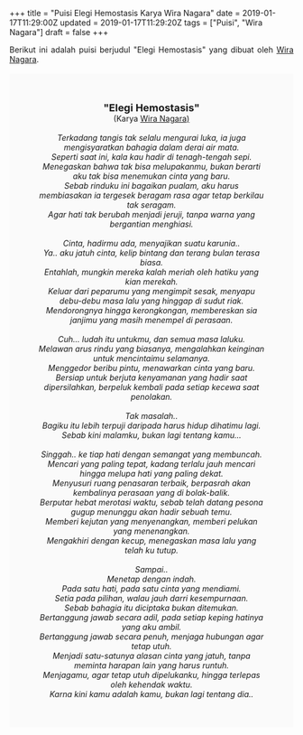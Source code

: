 +++
title = "Puisi Elegi Hemostasis Karya Wira Nagara"
date = 2019-01-17T11:29:00Z
updated = 2019-01-17T11:29:20Z
tags = ["Puisi", "Wira Nagara"]
draft = false
+++

<div dir="ltr" style="text-align: left;" trbidi="on"><div style="text-align: justify;">Berikut ini adalah puisi berjudul "Elegi Hemostasis" yang dibuat oleh <a href="https://id.wikipedia.org/wiki/Wira_Setianagara" target="_blank">Wira Nagara</a>. </div><br /><div style="background: #FAFAFA; font-size: 14px; height: auto; margin: 0 auto; padding: 50px; text-align: center; width: auto;"><span style="font-size: 18px;"><b>"Elegi Hemostasis"</b></span><br />(Karya <a href="https://www.sekata.web.id/tags/wira-nagara" target="_blank">Wira Nagara)</a> <br /><br /><i>Terkadang tangis tak selalu mengurai luka, ia juga mengisyaratkan bahagia dalam derai air mata.<br />Seperti saat ini, kala kau hadir di tenagh-tengah sepi.<br />Menegaskan bahwa tak bisa melupakanmu, bukan berarti aku tak bisa menemukan cinta yang baru.<br />Sebab rinduku ini bagaikan pualam, aku harus membiasakan ia tergesek beragam rasa agar tetap berkilau tak seragam.<br />Agar hati tak berubah menjadi jeruji, tanpa warna yang bergantian menghiasi.<br /><br />Cinta, hadirmu ada, menyajikan suatu karunia..<br />Ya.. aku jatuh cinta, kelip bintang dan terang bulan terasa biasa.<br />Entahlah, mungkin mereka kalah meriah oleh hatiku yang kian merekah.<br />Keluar dari peparumu yang mengimpit sesak, menyapu debu-debu masa lalu yang hinggap di sudut riak.<br />Mendorongnya hingga kerongkongan, membereskan sia janjimu yang masih menempel di perasaan.<br /><br />Cuh... ludah itu untukmu, dan semua masa laluku.<br />Melawan arus rindu yang biasanya, mengalahkan keinginan untuk mencintaimu selamanya.<br />Menggedor beribu pintu, menawarkan cinta yang baru.<br />Bersiap untuk berjuta kenyamanan yang hadir saat dipersilahkan, berpeluk kembali pada setiap kecewa saat penolakan.<br /><br />Tak masalah..<br />Bagiku itu lebih terpuji daripada harus hidup dihatimu lagi.<br />Sebab kini malamku, bukan lagi tentang kamu...<br /><br />Singgah.. ke tiap hati dengan semangat yang membuncah.<br />Mencari yang paling tepat, kadang terlalu jauh mencari hingga melupa hati yang paling dekat.<br />Menyusuri ruang penasaran terbaik, berpasrah akan kembalinya perasaan yang di bolak-balik.<br />Berputar hebat merotasi waktu, sebab telah datang pesona gugup menunggu akan hadir sebuah temu.<br />Memberi kejutan yang menyenangkan, memberi pelukan yang menenangkan.<br />Mengakhiri dengan kecup, menegaskan masa lalu yang telah ku tutup.<br /><br />Sampai..<br />Menetap dengan indah.<br />Pada satu hati, pada satu cinta yang mendiami.<br />Setia pada pilihan, walau jauh darri kesempurnaan.<br />Sebab bahagia itu diciptaka bukan ditemukan.<br />Bertanggung jawab secara adil,  pada setiap keping hatinya yang aku ambil.<br />Bertanggung jawab secara penuh, menjaga hubungan agar tetap utuh.<br />Menjadi satu-satunya alasan cinta yang jatuh, tanpa meminta harapan lain yang harus runtuh.<br />Menjagamu, agar tetap utuh dipelukanku, hingga terlepas oleh kehendak waktu.<br />Karna kini kamu adalah kamu, bukan lagi tentang dia..</i> </div></div>
